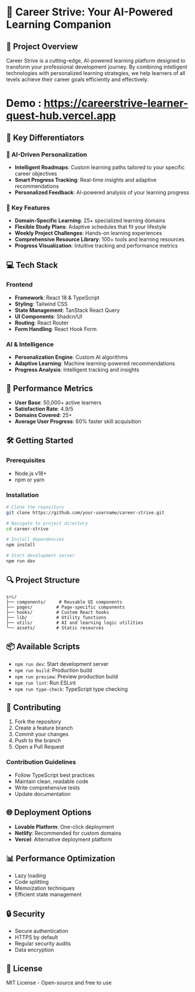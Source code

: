 
# 🚀 Career Strive: Your AI-Powered Learning Companion

## 🌟 Project Overview

Career Strive is a cutting-edge, AI-powered learning platform designed to transform your professional development journey. By combining intelligent technologies with personalized learning strategies, we help learners of all levels achieve their career goals efficiently and effectively.

# Demo : https://careerstrive-learner-quest-hub.vercel.app
## 🎯 Key Differentiators

### 🤖 AI-Driven Personalization
- **Intelligent Roadmaps**: Custom learning paths tailored to your specific career objectives
- **Smart Progress Tracking**: Real-time insights and adaptive recommendations
- **Personalized Feedback**: AI-powered analysis of your learning progress

### 🌈 Key Features

- **Domain-Specific Learning**: 25+ specialized learning domains
- **Flexible Study Plans**: Adaptive schedules that fit your lifestyle
- **Weekly Project Challenges**: Hands-on learning experiences
- **Comprehensive Resource Library**: 100+ tools and learning resources
- **Progress Visualization**: Intuitive tracking and performance metrics

## 💻 Tech Stack

### Frontend
- **Framework**: React 18 & TypeScript
- **Styling**: Tailwind CSS
- **State Management**: TanStack React Query
- **UI Components**: Shadcn/UI
- **Routing**: React Router
- **Form Handling**: React Hook Form

### AI & Intelligence
- **Personalization Engine**: Custom AI algorithms
- **Adaptive Learning**: Machine learning-powered recommendations
- **Progress Analysis**: Intelligent tracking and insights

## 🚀 Performance Metrics

- **User Base**: 50,000+ active learners
- **Satisfaction Rate**: 4.9/5
- **Domains Covered**: 25+
- **Average User Progress**: 60% faster skill acquisition

## 🛠 Getting Started

### Prerequisites
- Node.js v18+
- npm or yarn

### Installation
```bash
# Clone the repository
git clone https://github.com/your-username/career-strive.git

# Navigate to project directory
cd career-strive

# Install dependencies
npm install

# Start development server
npm run dev
```

## 🔍 Project Structure
```
src/
├── components/     # Reusable UI components
├── pages/         # Page-specific components
├── hooks/         # Custom React hooks
├── lib/           # Utility functions
├── utils/         # AI and learning logic utilities
└── assets/        # Static resources
```

## 📦 Available Scripts
- `npm run dev`: Start development server
- `npm run build`: Production build
- `npm run preview`: Preview production build
- `npm run lint`: Run ESLint
- `npm run type-check`: TypeScript type checking

## 🤝 Contributing

1. Fork the repository
2. Create a feature branch
3. Commit your changes
4. Push to the branch
5. Open a Pull Request

### Contribution Guidelines
- Follow TypeScript best practices
- Maintain clean, readable code
- Write comprehensive tests
- Update documentation

## 🌐 Deployment Options
- **Lovable Platform**: One-click deployment
- **Netlify**: Recommended for custom domains
- **Vercel**: Alternative deployment platform

## 📊 Performance Optimization
- Lazy loading
- Code splitting
- Memoization techniques
- Efficient state management

## 🔒 Security
- Secure authentication
- HTTPS by default
- Regular security audits
- Data encryption

## 📝 License
MIT License - Open-source and free to use
